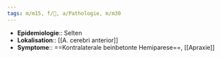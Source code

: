 ```yaml
---
tags: m/m15, f/🧠, a/Pathologie, m/m30
---
```

- **Epidemiologie**:: Selten
- **Lokalisation**:: [[A. cerebri anterior]]
- **Symptome**:: ==Kontralaterale beinbetonte Hemiparese==, [[Apraxie]]